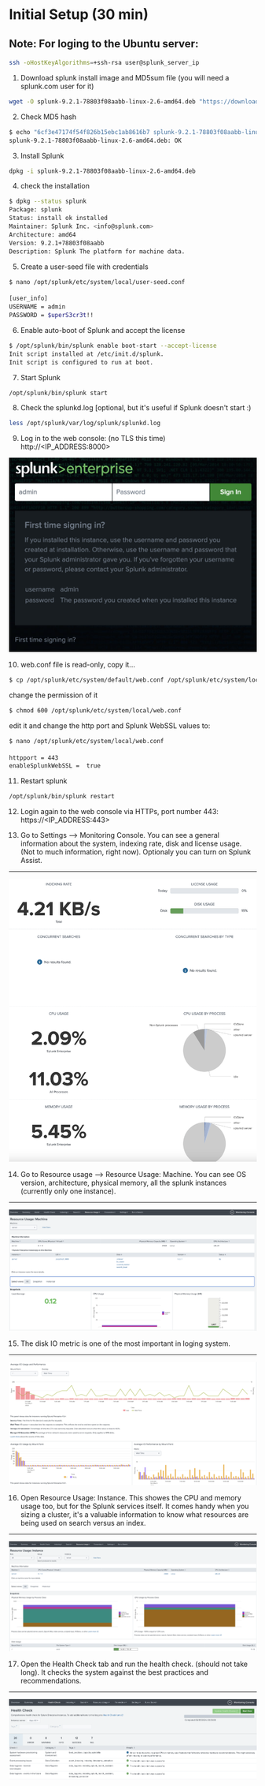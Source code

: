 # Initial Setup (30 min)

## Note: For loging to the Ubuntu server:

```bash
ssh -oHostKeyAlgorithms=+ssh-rsa user@splunk_server_ip
```

1. Download splunk install image and MD5sum file (you will need a splunk.com user for it)
```bash
wget -O splunk-9.2.1-78803f08aabb-linux-2.6-amd64.deb "https://download.splunk.com/products/splunk/releases/9.2.1/linux/splunk-9.2.1-78803f08aabb-linux-2.6-amd64.deb"
```

2. Check MD5 hash
```bash
$ echo "6cf3e47174f54f826b15ebc1ab8616b7 splunk-9.2.1-78803f08aabb-linux-2.6-amd64.deb" | md5sum -c
splunk-9.2.1-78803f08aabb-linux-2.6-amd64.deb: OK
```

3. Install Splunk
```bash
dpkg -i splunk-9.2.1-78803f08aabb-linux-2.6-amd64.deb
```

4. check the installation
```bash
$ dpkg --status splunk
Package: splunk
Status: install ok installed
Maintainer: Splunk Inc. <info@splunk.com>
Architecture: amd64
Version: 9.2.1+78803f08aabb
Description: Splunk The platform for machine data.
```

5. Create a user-seed file with credentials
```bash
$ nano /opt/splunk/etc/system/local/user-seed.conf

[user_info]
USERNAME = admin
PASSWORD = $uperS3cr3t!!
```

6. Enable auto-boot of Splunk and accept the license
```bash
$ /opt/splunk/bin/splunk enable boot-start --accept-license
Init script installed at /etc/init.d/splunk.
Init script is configured to run at boot.
```

7. Start Splunk
```bash
/opt/splunk/bin/splunk start
```

8. Check the splunkd.log [optional, but it's useful if Splunk doesn't start :)
```bash
less /opt/splunk/var/log/splunk/splunkd.log
```

9. Log in to the web console: (no TLS this time)
http://<IP_ADDRESS:8000>

![](attachments/splunk_login.png)

10. web.conf file is read-only, copy it...
```bash
$ cp /opt/splunk/etc/system/default/web.conf /opt/splunk/etc/system/local/web.conf
```
change the permission of it
```bash
$ chmod 600 /opt/splunk/etc/system/local/web.conf
```

edit it and change the http port and Splunk WebSSL values to:
```bash
$ nano /opt/splunk/etc/system/local/web.conf

httpport = 443
enableSplunkWebSSL =  true 
```

11. Restart splunk
```bash
/opt/splunk/bin/splunk restart
```

12. Login again to the web console via HTTPs, port number 443:
https://<IP_ADDRESS:443>

13. Go to Settings --> Monitoring Console. You can see a general information about the system, indexing rate, disk and license usage. (Not to much information, right now). Optionaly you can turn on Splunk Assist.
---
![](attachments/monitor_console.png)

14. Go to Resource usage --> Resource Usage: Machine. You can see OS version, architecture, physical memory, all the splunk instances (currently only one instance). 
---
![](attachments/resource_usage_machine.png)

15. The disk IO metric is one of the most important in loging system. 
---
![](attachments/disk_IO.png)

16. Open Resource Usage: Instance. This showes the CPU and memory usage too, but for the Splunk services itself. It comes handy when you sizing a cluster, it's a valuable information to know what resources are being used on search versus an index.
---
![](attachments/resource_usage_instance.png)

17. Open the Health Check tab and run the health check. (should not take long). It checks the system against the best practices and recommendations.
---
![](attachments/health_check.png)

